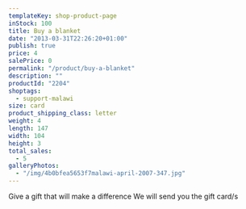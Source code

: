```yaml
---
templateKey: shop-product-page
inStock: 100
title: Buy a blanket
date: "2013-03-31T22:26:20+01:00"
publish: true
price: 4
salePrice: 0
permalink: "/product/buy-a-blanket"
description: ""
productId: "2204"
shoptags:
  - support-malawi
size: card
product_shipping_class: letter
weight: 4
length: 147
width: 104
height: 3
total_sales:
  - 5
galleryPhotos:
  - "/img/4b0bfea5653f7malawi-april-2007-347.jpg"
---
```


Give a gift that will make a difference We will send you the gift card/s
